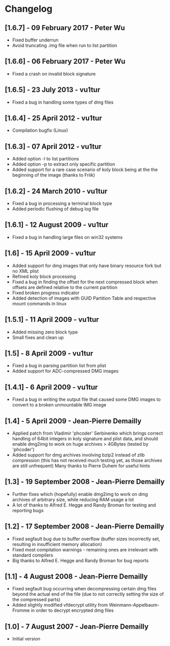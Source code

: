 # Changelog

## [1.6.7] - 09 February 2017 - Peter Wu

-   Fixed buffer underrun
-   Avoid truncating .img file when run to list partition

## [1.6.6] - 06 February 2017 - Peter Wu

-   Fixed a crash on invalid block signature

## [1.6.5] - 23 July 2013 - vu1tur

-   Fixed a bug in handling some types of dmg files

## [1.6.4] - 25 April 2012 - vu1tur

-   Compilation bugfix (Linux)

## [1.6.3] - 07 April 2012 - vu1tur

-   Added option -l to list partitions
-   Added option -p to extract only specific partition
-   Added support for a rare case scenario of koly block being at the the beginning of the image (thanks to Friik)

## [1.6.2] - 24 March 2010 - vu1tur

-   Fixed a bug in processing a terminal block type
-   Added periodic flushing of debug log file

## [1.6.1] - 12 August 2009 - vu1tur

-   Fixed a bug in handling large files on win32 systems

## [1.6] - 15 April 2009 - vu1tur

-   Added support for dmg images that only have binary resource fork but no XML plist
-   Refined koly block processing
-   Fixed a bug in finding the offset for the next compressed block when offsets are defined relative to the current partition
-   Fixed broken progress indicator
-   Added detection of images with GUID Partition Table and respective mount commands in linux

## [1.5.1] - 11 April 2009 - vu1tur

-   Added missing zero block type
-   Small fixes and clean up

## [1.5] - 8 April 2009 - vu1tur

-   Fixed a bug in parsing partition list from plist
-   Added support for ADC-compressed DMG images

## [1.4.1] - 6 April 2009 - vu1tur

-   Fixed a bug in writing the output file that caused some DMG images to convert to a broken unmountable IMG image

## [1.4] - 5 April 2009 - Jean-Pierre Demailly

-   Applied patch from Vladimir 'phcoder' Serbinenko which brings correct handling of 64bit integers in koly signature and plist data, and should enable dmg2img to work on huge archives > 4GBytes (tested by 'phcoder')
-   Added support for dmg archives involving bzip2 instead of zlib compression (this has not received much testing yet, as those archives are still unfrequent)
Many thanks to Pierre Duhem for useful hints

## [1.3] - 19 September 2008 - Jean-Pierre Demailly

-   Further fixes which (hopefully) enable dmg2img to work on dmg archives of arbitrary size, while reducing RAM usage a lot
-   A lot of thanks to Alfred E. Hegge and Randy Broman for testing and reporting bugs

## [1.2] - 17 September 2008 - Jean-Pierre Demailly

-   Fixed segfault bug due to buffer overflow (buffer sizes incorrectly set, resulting in insufficient memory allocation)
-   Fixed most compilation warnings - remaining ones are irrelevant with standard compilers
-   Big thanks to Alfred E. Hegge and Randy Broman for bug reports

## [1.1] - 4 August 2008 - Jean-Pierre Demailly

-   Fixed segfault bug occurring when decompressing certain dmg files beyond the actual end of the file (due to not correctly setting the size of the compressed parts)
-   Added slightly modified vfdecrypt utility from Weinmann-Appelbaum-Fromme in order to decrypt encrypted dmg files

## [1.0] - 7 August 2007 - Jean-Pierre Demailly

-   Initial version
